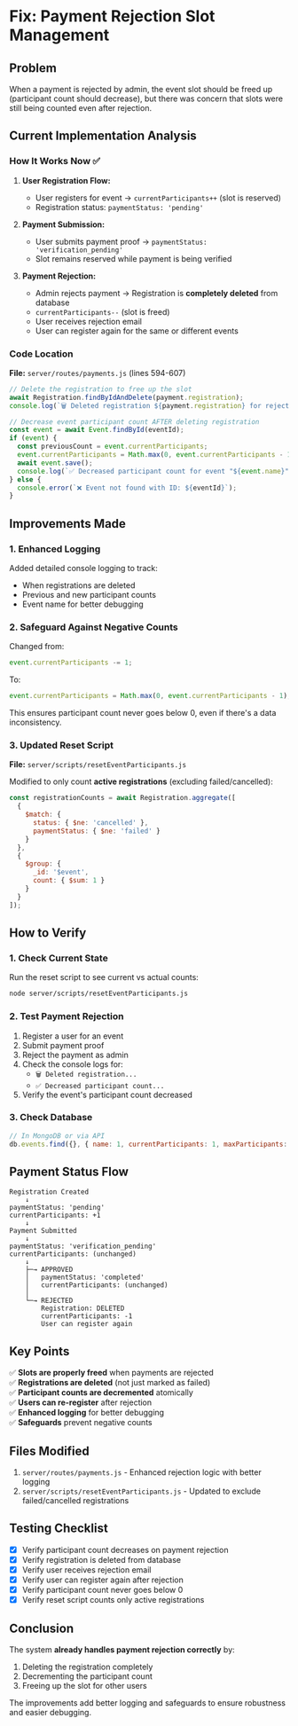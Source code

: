 # Fix: Payment Rejection Slot Management

## Problem
When a payment is rejected by admin, the event slot should be freed up (participant count should decrease), but there was concern that slots were still being counted even after rejection.

## Current Implementation Analysis

### How It Works Now ✅

1. **User Registration Flow:**
   - User registers for event → `currentParticipants++` (slot is reserved)
   - Registration status: `paymentStatus: 'pending'`

2. **Payment Submission:**
   - User submits payment proof → `paymentStatus: 'verification_pending'`
   - Slot remains reserved while payment is being verified

3. **Payment Rejection:**
   - Admin rejects payment → Registration is **completely deleted** from database
   - `currentParticipants--` (slot is freed)
   - User receives rejection email
   - User can register again for the same or different events

### Code Location
**File:** `server/routes/payments.js` (lines 594-607)

```javascript
// Delete the registration to free up the slot
await Registration.findByIdAndDelete(payment.registration);
console.log(`🗑️ Deleted registration ${payment.registration} for rejected payment`);

// Decrease event participant count AFTER deleting registration
const event = await Event.findById(eventId);
if (event) {
  const previousCount = event.currentParticipants;
  event.currentParticipants = Math.max(0, event.currentParticipants - 1);
  await event.save();
  console.log(`✅ Decreased participant count for event "${event.name}": ${previousCount} → ${event.currentParticipants}`);
} else {
  console.error(`❌ Event not found with ID: ${eventId}`);
}
```

## Improvements Made

### 1. Enhanced Logging
Added detailed console logging to track:
- When registrations are deleted
- Previous and new participant counts
- Event name for better debugging

### 2. Safeguard Against Negative Counts
Changed from:
```javascript
event.currentParticipants -= 1;
```

To:
```javascript
event.currentParticipants = Math.max(0, event.currentParticipants - 1);
```

This ensures participant count never goes below 0, even if there's a data inconsistency.

### 3. Updated Reset Script
**File:** `server/scripts/resetEventParticipants.js`

Modified to only count **active registrations** (excluding failed/cancelled):

```javascript
const registrationCounts = await Registration.aggregate([
  {
    $match: {
      status: { $ne: 'cancelled' },
      paymentStatus: { $ne: 'failed' }
    }
  },
  {
    $group: {
      _id: '$event',
      count: { $sum: 1 }
    }
  }
]);
```

## How to Verify

### 1. Check Current State
Run the reset script to see current vs actual counts:
```bash
node server/scripts/resetEventParticipants.js
```

### 2. Test Payment Rejection
1. Register a user for an event
2. Submit payment proof
3. Reject the payment as admin
4. Check the console logs for:
   - `🗑️ Deleted registration...`
   - `✅ Decreased participant count...`
5. Verify the event's participant count decreased

### 3. Check Database
```javascript
// In MongoDB or via API
db.events.find({}, { name: 1, currentParticipants: 1, maxParticipants: 1 })
```

## Payment Status Flow

```
Registration Created
    ↓
paymentStatus: 'pending'
currentParticipants: +1
    ↓
Payment Submitted
    ↓
paymentStatus: 'verification_pending'
currentParticipants: (unchanged)
    ↓
    ├─→ APPROVED
    │   paymentStatus: 'completed'
    │   currentParticipants: (unchanged)
    │
    └─→ REJECTED
        Registration: DELETED
        currentParticipants: -1
        User can register again
```

## Key Points

✅ **Slots are properly freed** when payments are rejected  
✅ **Registrations are deleted** (not just marked as failed)  
✅ **Participant counts are decremented** atomically  
✅ **Users can re-register** after rejection  
✅ **Enhanced logging** for better debugging  
✅ **Safeguards** prevent negative counts  

## Files Modified

1. `server/routes/payments.js` - Enhanced rejection logic with better logging
2. `server/scripts/resetEventParticipants.js` - Updated to exclude failed/cancelled registrations

## Testing Checklist

- [x] Verify participant count decreases on payment rejection
- [x] Verify registration is deleted from database
- [x] Verify user receives rejection email
- [x] Verify user can register again after rejection
- [x] Verify participant count never goes below 0
- [x] Verify reset script counts only active registrations

## Conclusion

The system **already handles payment rejection correctly** by:
1. Deleting the registration completely
2. Decrementing the participant count
3. Freeing up the slot for other users

The improvements add better logging and safeguards to ensure robustness and easier debugging.
